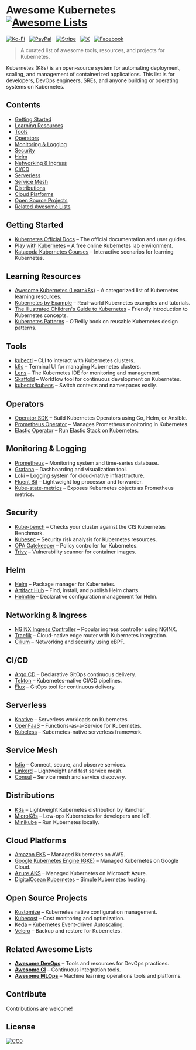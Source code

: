 # Awesome Kubernetes [![Awesome Lists](https://srv-cdn.himpfen.io/badges/awesome-lists/awesomelists-flat.svg)](https://github.com/awesomelistsio/awesome)

[![Ko-Fi](https://srv-cdn.himpfen.io/badges/kofi/kofi-flat.svg)](https://ko-fi.com/awesomelists) &nbsp; [![PayPal](https://srv-cdn.himpfen.io/badges/paypal/paypal-flat.svg)](https://www.paypal.com/donate/?hosted_button_id=3LLKRXJU44EJJ) &nbsp; [![Stripe](https://srv-cdn.himpfen.io/badges/stripe/stripe-flat.svg)](https://tinyurl.com/e8ymxdw3) &nbsp; [![X](https://srv-cdn.himpfen.io/badges/twitter/twitter-flat.svg)](https://x.com/ListsAwesome) &nbsp; [![Facebook](https://srv-cdn.himpfen.io/badges/facebook-pages/facebook-pages-flat.svg)](https://www.facebook.com/awesomelists)

> A curated list of awesome tools, resources, and projects for Kubernetes.

Kubernetes (K8s) is an open-source system for automating deployment, scaling, and management of containerized applications. This list is for developers, DevOps engineers, SREs, and anyone building or operating systems on Kubernetes.

## Contents

- [Getting Started](#getting-started)
- [Learning Resources](#learning-resources)
- [Tools](#tools)
- [Operators](#operators)
- [Monitoring & Logging](#monitoring--logging)
- [Security](#security)
- [Helm](#helm)
- [Networking & Ingress](#networking--ingress)
- [CI/CD](#cicd)
- [Serverless](#serverless)
- [Service Mesh](#service-mesh)
- [Distributions](#distributions)
- [Cloud Platforms](#cloud-platforms)
- [Open Source Projects](#open-source-projects)
- [Related Awesome Lists](#related-awesome-lists)

## Getting Started

- [Kubernetes Official Docs](https://kubernetes.io/docs/) – The official documentation and user guides.
- [Play with Kubernetes](https://labs.play-with-k8s.com/) – A free online Kubernetes lab environment.
- [Katacoda Kubernetes Courses](https://www.katacoda.com/courses/kubernetes) – Interactive scenarios for learning Kubernetes.

## Learning Resources

- [Awesome Kubernetes (Learnk8s)](https://learnk8s.io/awesome-kubernetes) – A categorized list of Kubernetes learning resources.
- [Kubernetes by Example](https://kubernetesbyexample.com/) – Real-world Kubernetes examples and tutorials.
- [The Illustrated Children's Guide to Kubernetes](https://www.cncf.io/phippy/) – Friendly introduction to Kubernetes concepts.
- [Kubernetes Patterns](https://www.oreilly.com/library/view/kubernetes-patterns/9781492050278/) – O’Reilly book on reusable Kubernetes design patterns.

## Tools

- [kubectl](https://kubernetes.io/docs/reference/kubectl/) – CLI to interact with Kubernetes clusters.
- [k9s](https://k9scli.io/) – Terminal UI for managing Kubernetes clusters.
- [Lens](https://k8slens.dev/) – The Kubernetes IDE for monitoring and management.
- [Skaffold](https://skaffold.dev/) – Workflow tool for continuous development on Kubernetes.
- [kubectx/kubens](https://github.com/ahmetb/kubectx) – Switch contexts and namespaces easily.

## Operators

- [Operator SDK](https://sdk.operatorframework.io/) – Build Kubernetes Operators using Go, Helm, or Ansible.
- [Prometheus Operator](https://github.com/prometheus-operator/prometheus-operator) – Manages Prometheus monitoring in Kubernetes.
- [Elastic Operator](https://github.com/elastic/cloud-on-k8s) – Run Elastic Stack on Kubernetes.

## Monitoring & Logging

- [Prometheus](https://prometheus.io/) – Monitoring system and time-series database.
- [Grafana](https://grafana.com/) – Dashboarding and visualization tool.
- [Loki](https://grafana.com/oss/loki/) – Logging system for cloud-native infrastructure.
- [Fluent Bit](https://fluentbit.io/) – Lightweight log processor and forwarder.
- [Kube-state-metrics](https://github.com/kubernetes/kube-state-metrics) – Exposes Kubernetes objects as Prometheus metrics.

## Security

- [Kube-bench](https://github.com/aquasecurity/kube-bench) – Checks your cluster against the CIS Kubernetes Benchmark.
- [Kubesec](https://kubesec.io/) – Security risk analysis for Kubernetes resources.
- [OPA Gatekeeper](https://github.com/open-policy-agent/gatekeeper) – Policy controller for Kubernetes.
- [Trivy](https://github.com/aquasecurity/trivy) – Vulnerability scanner for container images.

## Helm

- [Helm](https://helm.sh/) – Package manager for Kubernetes.
- [Artifact Hub](https://artifacthub.io/) – Find, install, and publish Helm charts.
- [Helmfile](https://github.com/helmfile/helmfile) – Declarative configuration management for Helm.

## Networking & Ingress

- [NGINX Ingress Controller](https://kubernetes.github.io/ingress-nginx/) – Popular ingress controller using NGINX.
- [Traefik](https://doc.traefik.io/traefik/) – Cloud-native edge router with Kubernetes integration.
- [Cilium](https://cilium.io/) – Networking and security using eBPF.

## CI/CD

- [Argo CD](https://argo-cd.readthedocs.io/) – Declarative GitOps continuous delivery.
- [Tekton](https://tekton.dev/) – Kubernetes-native CI/CD pipelines.
- [Flux](https://fluxcd.io/) – GitOps tool for continuous delivery.

## Serverless

- [Knative](https://knative.dev/) – Serverless workloads on Kubernetes.
- [OpenFaaS](https://www.openfaas.com/) – Functions-as-a-Service for Kubernetes.
- [Kubeless](https://kubeless.io/) – Kubernetes-native serverless framework.

## Service Mesh

- [Istio](https://istio.io/) – Connect, secure, and observe services.
- [Linkerd](https://linkerd.io/) – Lightweight and fast service mesh.
- [Consul](https://www.consul.io/docs/k8s) – Service mesh and service discovery.

## Distributions

- [K3s](https://k3s.io/) – Lightweight Kubernetes distribution by Rancher.
- [MicroK8s](https://microk8s.io/) – Low-ops Kubernetes for developers and IoT.
- [Minikube](https://minikube.sigs.k8s.io/) – Run Kubernetes locally.

## Cloud Platforms

- [Amazon EKS](https://aws.amazon.com/eks/) – Managed Kubernetes on AWS.
- [Google Kubernetes Engine (GKE)](https://cloud.google.com/kubernetes-engine) – Managed Kubernetes on Google Cloud.
- [Azure AKS](https://azure.microsoft.com/en-us/services/kubernetes-service/) – Managed Kubernetes on Microsoft Azure.
- [DigitalOcean Kubernetes](https://www.digitalocean.com/products/kubernetes/) – Simple Kubernetes hosting.

## Open Source Projects

- [Kustomize](https://kubectl.docs.kubernetes.io/pages/app_management/introduction.html) – Kubernetes native configuration management.
- [Kubecost](https://www.kubecost.com/) – Cost monitoring and optimization.
- [Keda](https://keda.sh/) – Kubernetes Event-driven Autoscaling.
- [Velero](https://velero.io/) – Backup and restore for Kubernetes.

## Related Awesome Lists

- **[Awesome DevOps](https://github.com/awesomelistsio/awesome-devops)** – Tools and resources for DevOps practices.
- **[Awesome CI](https://github.com/awesomelistsio/awesome-ci)** – Continuous integration tools.
- **[Awesome MLOps](https://github.com/awesomelistsio/awesome-mlops)** – Machine learning operations tools and platforms.
  
## Contribute

Contributions are welcome!

## License

[![CC0](https://mirrors.creativecommons.org/presskit/buttons/88x31/svg/by-sa.svg)](http://creativecommons.org/licenses/by-sa/4.0/)
